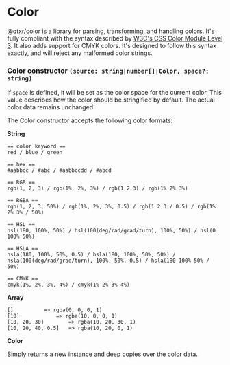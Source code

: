 # Color

@qtxr/color is a library for parsing, transforming, and handling colors. It's fully compliant with the syntax described by [W3C's CSS Color Module Level 3](https://www.w3.org/TR/2018/REC-css-color-3-20180619/). It also adds support for CMYK colors. It's designed to follow this syntax exactly, and will reject any malformed color strings.

### Color constructor `(source: string|number[]|Color, space?: string)`
If `space` is defined, it will be set as the color space for the current color. This value describes how the color should be stringified by default. The actual color data remains unchanged.

The Color constructor accepts the following color formats:

**String**
```
== color keyword ==
red / blue / green

== hex ==
#aabbcc / #abc / #aabbccdd / #abcd

== RGB ==
rgb(1, 2, 3) / rgb(1%, 2%, 3%) / rgb(1 2 3) / rgb(1% 2% 3%)

== RGBA ==
rgb(1, 2, 3, 50%) / rgb(1%, 2%, 3%, 0.5) / rgb(1 2 3 / 0.5) / rgb(1% 2% 3% / 50%)

== HSL ==
hsl(180, 100%, 50%) / hsl(100(deg/rad/grad/turn), 100%, 50%) / hsl(0 100% 50%)

== HSLA ==
hsla(180, 100%, 50%, 0.5) / hsla(180, 100%, 50%, 50%) / hsla(100(deg/rad/grad/turn), 100%, 50%, 0.5) / hsla(180 100% 50% / 50%)

== CMYK ==
cmyk(1%, 2%, 3%, 4%) / cmyk(1% 2% 3% 4%)
```

**Array**
```
[]			=> rgba(0, 0, 0, 1)
[10]			=> rgba(10, 0, 0, 1)
[10, 20, 30] 		=> rgba(10, 20, 30, 1)
[10, 20, 40, 0.5] 	=> rgba(10, 20, 0, 1)
```

**Color**

Simply returns a new instance and deep copies over the color data.
